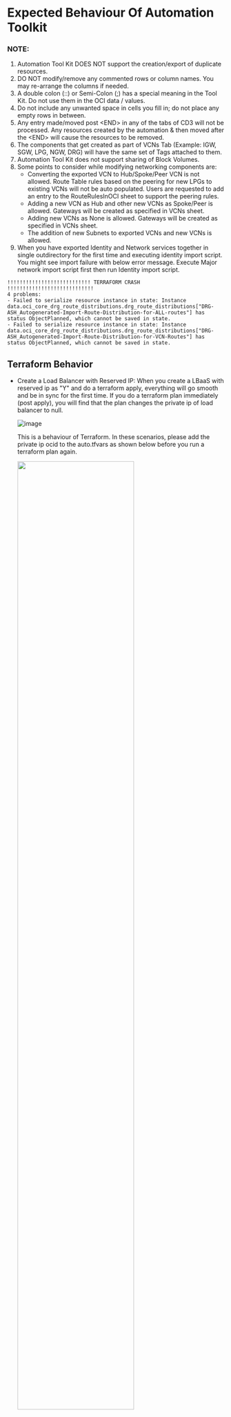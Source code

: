 # Expected Behaviour Of Automation Toolkit

### NOTE:
1. Automation Tool Kit DOES NOT support the creation/export of duplicate resources.
2. DO NOT modify/remove any commented rows or column names. You may re-arrange the columns if needed.
3. A double colon (::) or Semi-Colon (;) has a special meaning in the Tool Kit. Do not use them in the OCI data / values.
4. Do not include any unwanted space in cells you fill in; do not place any empty rows in between.
5. Any entry made/moved post \<END> in any of the tabs of CD3 will not be processed. Any resources created by the automation & then moved after the \<END> will cause the resources to be removed. 
6. The components that get created as part of VCNs Tab (Example: IGW, SGW, LPG, NGW, DRG) will have the same set of Tags attached to them.
7. Automation Tool Kit does not support sharing of Block Volumes.
8. Some points to consider while modifying networking components are:
   - Converting the exported VCN to Hub/Spoke/Peer VCN is not allowed. Route Table rules based on the peering for new LPGs to existing VCNs will not be auto populated. Users are requested to add an entry to the RouteRulesInOCI sheet to support the peering rules.
   - Adding a new VCN as Hub and other new VCNs as Spoke/Peer is allowed. Gateways will be created as specified in VCNs sheet. 
   - Adding new VCNs as None is allowed. Gateways will be created as specified in VCNs sheet.
   - The addition of new Subnets to exported VCNs and new VCNs is allowed.
9. When you have exported Identity and Network services together in single outdirectory for the first time and executing identity import script. You might see import failure with below error message. Execute Major network import script first then run Identity import script. 

```
!!!!!!!!!!!!!!!!!!!!!!!!!!! TERRAFORM CRASH !!!!!!!!!!!!!!!!!!!!!!!!!!!!
4 problems:
- Failed to serialize resource instance in state: Instance data.oci_core_drg_route_distributions.drg_route_distributions["DRG-ASH_Autogenerated-Import-Route-Distribution-for-ALL-routes"] has status ObjectPlanned, which cannot be saved in state.
- Failed to serialize resource instance in state: Instance data.oci_core_drg_route_distributions.drg_route_distributions["DRG-ASH_Autogenerated-Import-Route-Distribution-for-VCN-Routes"] has status ObjectPlanned, which cannot be saved in state.
```

## Terraform Behavior
- Create a Load Balancer with Reserved IP: When you create a LBaaS with reserved ip as "Y" and do a terraform apply, everything will go smooth and be in sync for the first time. If you do a terraform plan immediately (post apply), you will find that the plan changes the private ip of load balancer to null.


  ![image](https://user-images.githubusercontent.com/122371432/214501615-c84d26bb-1227-42b7-bc86-a6f82020aab0.png)

  This is a behaviour of Terraform.  In these scenarios, please add the private ip ocid to the auto.tfvars as shown below before you run a terraform plan again.

  <img src ="https://user-images.githubusercontent.com/122371432/214501874-c27bb4cd-4506-4914-b837-4f30c90309f0.png" width=75% height=75%>

  Once you do the above change, and then execute a terraform plan/apply, you will get the below error and it can be ignored.

  ![image](https://user-images.githubusercontent.com/122371432/214502222-09eb5bb2-4a21-43fa-89b9-6540324c7f75.png)
  
  
- While exporting and synching the tfstate file for LBaaS Objects, the user may be notified that a few components will be modified on apply. In such scenarios, add the attributes that the Terraform notifies to be changed to the appropriate CD3 Tab of Load Balancer and uncomment the parameter from Jinja2 Templates and Terraform (.tf) files. Re-run the export.

- Add a new column - "Freeform Tags" to the CD3 Excel Sheets as per necessity, to export the tags associated with the resource as well. If executed as-is, Terraform may prompt you to modify resources based on Tags.
  
  **Example:**
  
  <img src = "https://user-images.githubusercontent.com/122371432/214502914-61aeb3b6-923a-481e-95a2-f2d5d78e6e45.png" width =50% height=50%>
  
- Toolkit will create TF for only those DRGs which are part of CD3 and skip Route Tables for the DRGs created outside of CD3. This will also synch DRG rules in your tenancy with the terraform state.
  
  > **Note**
  > When there are changes made in the OCI console manually, the above options of export and modify can be helpful to sync up the contents/objects in OCI to TF.

- Match All criteria specified for Route Distribution Statement In DRGs sheet will show below output each time you do terraform plan:

  ![image](https://user-images.githubusercontent.com/122371432/214504858-2c5ba6af-b030-4f72-b6d9-8bc37b5902cf.png)
  
  The service api is designed in such a way that it expects an empty list for match all. And it sends back an empty list in the response every time. Hence this behaviour from terraform side. This can be safely ignored.

 
- Export process for non greenfield tenancies v6.0 or higher will try to revert SGW for a VCN to point to all services if it was existing for just object storage. You will get output similiar to below when terraform plan is run (Option 3 with non-gf_tenancy set to true).

  ```
  # oci_core_service_gateway.VCN_sgw will be updated in-place

  ~ resource "oci_core_service_gateway" "VCN_sgw" {

        block_traffic  = false

        compartment_id = "ocid1.compartment.oc1..aaaaaaaahsesjfw5hhftccsvndbufdlf5ca2c3q3clyvwg4wngj4ej26i3ya"

        display_name   = "VCN_sgw"
        freeform_tags  = {}

        id             = "ocid1.servicegateway.oc1.iad.aaaaaaaajqtpjqy7ihgikmug5kbz55pztymt7m6t4ijlqek5ujqg3qxeaxma"

        state          = "AVAILABLE"

        time_created   = "2019-03-19 16:46:33.859 +0000 UTC"

        vcn_id         = "ocid1.vcn.oc1.iad.aaaaaaaazjup6ahpesjgrjyaxr2bcnx44tpn3ygvx2tjylytgkub5ikl6rha"


      - services {

          - service_id   = "ocid1.service.oc1.iad.aaaaaaaa74z6sqsezqf6znyomdp5jkvfwb4j2ol33abgosvnhxcqphyl3eaq" -> null

          - service_name = "OCI IAD Object Storage" -> null

        }

      + services {

          + service_id   = "ocid1.service.oc1.iad.aaaaaaaam4zfmy2rjue6fmglumm3czgisxzrnvrwqeodtztg7hwa272mlfna"

          + service_name = (known after apply)

        }

        timeouts {}

    }
  ```
  
- If the description field is having any newlines in the tenancy then the export of the component and tf synch will show output similair to below:
  
  ```
  # module.iam-policies[“ConnectorPolicy_notifications_2023-03-06T21-54-41-655Z”].oci_identity_policy.policy will be updated in-place
  ~ resource “oci_identity_policy” “policy” {
   ~ description  = <<-**EOT**
      This policy is created for the ‘OCI_To_Sentinel’ service connector
      Date: Mon, 06 Mar 2023 21:54:41 GMT
      User: oracleidentitycloudservice/abc@oracle.com
      Tenant: test
      Connection Source: notifications
    **EOT**
    id       = “ocid1.policy.oc1..aaaaaaaa5gct2n6vz4arggmeow27rivu5vro6jjb6ccuq5u2phulghgwx”
    name      = “ConnectorPolicy_notifications_2023-03-06T21.54.41.655Z”
    # (9 unchanged attributes hidden)
    # (1 unchanged block hidden)
  }
  Plan: 0 to add, 1 to change, 0 to destroy.
  ```
  
 This is how terraform handles newlines in the fields. Pleage ignore this and proceed with terraform apply.
  


